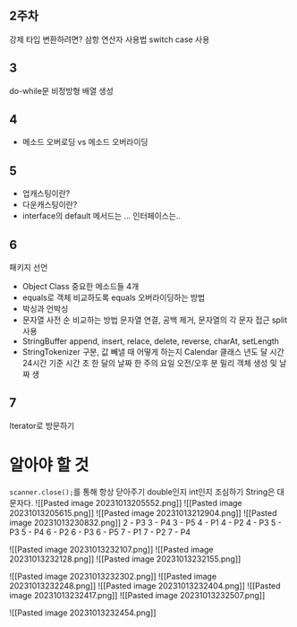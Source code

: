 ## 2주차
강제 타입 변환하려면?
삼항 연산자 사용법
switch case 사용
## 3
do-while문
비정방형 배열 생성

## 4
- 메소드 오버로딩 vs 메소드 오버라이딩

## 5
- 업캐스팅이란?
- 다운캐스팅이란?
- interface의 default 메서드는 ...
인터페이스는..
## 6
패키지 선언
- Object Class 중요한 메소드들 4개
- equals로 객체 비교하도록 equals 오버라이딩하는 방법
- 박싱과 언박싱
- 문자열 사전 순 비교하는 방법
문자열 연결, 공백 제거, 문자열의 각 문자 접근
split 사용
- StringBuffer append, insert, relace, delete, reverse, charAt, setLength
- StringTokenizer 구분, 값 빼낼 때 어떻게 하는지
Calendar 클래스
	년도
	달
	시간
	24시간 기준 시간
	초
	한 달의 날짜
	한 주의 요일
	오전/오후
	분
	밀리
	객체 생성 및 날짜 생
## 7
Iterator로 방문하기

# 알아야 할 것
`scanner.close();`를 통해 항상 닫아주기
double인지 int인지 조심하기
String은 대문자다.
![[Pasted image 20231013205552.png]]
![[Pasted image 20231013205615.png]]
![[Pasted image 20231013212904.png]]
![[Pasted image 20231013230832.png]]
2 - P3
3 - P4
3 - P5
4 - P1
4 - P2
4 - P3
5 - P3
5 - P4
6 - P2
6 - P3
6 - P5
7 - P1
7 - P2
7 - P4






![[Pasted image 20231013232107.png]]
![[Pasted image 20231013232128.png]]
![[Pasted image 20231013232155.png]]

![[Pasted image 20231013232302.png]]
![[Pasted image 20231013232248.png]]
![[Pasted image 20231013232404.png]]
![[Pasted image 20231013232417.png]]
![[Pasted image 20231013232507.png]]

![[Pasted image 20231013232454.png]]






